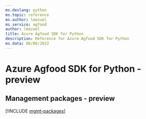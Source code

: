```yaml
---
ms.devlang: python
ms.topic: reference
ms.author: lmazuel
ms.service: agfood
author: lmazuel
title: Azure Agfood SDK for Python
description: Reference for Azure Agfood SDK for Python
ms.data: 08/08/2022
---
```

# Azure Agfood SDK for Python - preview

## Management packages - preview
[!INCLUDE [mgmt-packages](agfood-mgmt-index.md)]